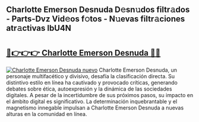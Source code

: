 ## Charlotte Emerson Desnuda D𝚎sn𝚞dos filtr𝚊dos - Parts-Dvz Vid𝚎os f𝚘tos - N𝚞evas filtr𝚊ciones atr𝚊ctivas lbU4N

# <h2><a href="http://mb7tgn.tromn.icu/?c=Charlotte+Emerson+Desnuda">🔗👉👉👉 Charlotte Emerson Desnuda 🔗🔗</a></h2>

[![Charlotte Emerson Desnuda nuevo](https://i.imgur.com/pEAQMta.gif)](http://mb7tgn.tromn.icu/?c=Charlotte+Emerson+Desnuda)
Charlotte Emerson Desnuda, un personaje multifacético y divisivo, desafía la clasificación directa. Su distintivo estilo en línea ha cautivado y provocado críticas, generando debates sobre ética, autoexpresión y la dinámica de las sociedades digitales. A pesar de la incertidumbre de sus próximos pasos, su impacto en el ámbito digital es significativo. La determinación inquebrantable y el magnetismo innegable impulsan a Charlotte Emerson Desnuda a nuevas alturas en la comunidad en línea.
